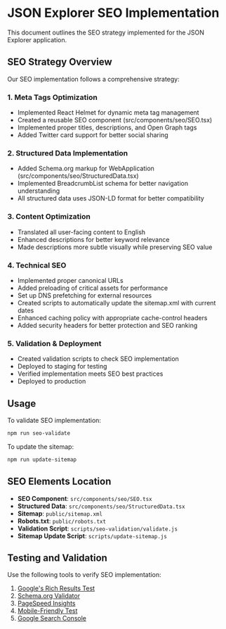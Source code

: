 # JSON Explorer SEO Implementation

This document outlines the SEO strategy implemented for the JSON Explorer application.

## SEO Strategy Overview

Our SEO implementation follows a comprehensive strategy:

### 1. Meta Tags Optimization

- Implemented React Helmet for dynamic meta tag management
- Created a reusable SEO component (src/components/seo/SEO.tsx)
- Implemented proper titles, descriptions, and Open Graph tags
- Added Twitter card support for better social sharing

### 2. Structured Data Implementation

- Added Schema.org markup for WebApplication (src/components/seo/StructuredData.tsx)
- Implemented BreadcrumbList schema for better navigation understanding
- All structured data uses JSON-LD format for better compatibility

### 3. Content Optimization

- Translated all user-facing content to English
- Enhanced descriptions for better keyword relevance
- Made descriptions more subtle visually while preserving SEO value

### 4. Technical SEO

- Implemented proper canonical URLs
- Added preloading of critical assets for performance
- Set up DNS prefetching for external resources
- Created scripts to automatically update the sitemap.xml with current dates
- Enhanced caching policy with appropriate cache-control headers
- Added security headers for better protection and SEO ranking

### 5. Validation & Deployment

- Created validation scripts to check SEO implementation
- Deployed to staging for testing
- Verified implementation meets SEO best practices
- Deployed to production

## Usage

To validate SEO implementation:

```bash
npm run seo-validate
```

To update the sitemap:

```bash
npm run update-sitemap
```

## SEO Elements Location

- **SEO Component**: `src/components/seo/SEO.tsx`
- **Structured Data**: `src/components/seo/StructuredData.tsx`
- **Sitemap**: `public/sitemap.xml`
- **Robots.txt**: `public/robots.txt`
- **Validation Script**: `scripts/seo-validation/validate.js`
- **Sitemap Update Script**: `scripts/update-sitemap.js`

## Testing and Validation

Use the following tools to verify SEO implementation:

1. [Google's Rich Results Test](https://search.google.com/test/rich-results)
2. [Schema.org Validator](https://validator.schema.org/)
3. [PageSpeed Insights](https://pagespeed.web.dev/)
4. [Mobile-Friendly Test](https://search.google.com/test/mobile-friendly)
5. [Google Search Console](https://search.google.com/search-console) 
